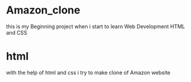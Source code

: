 # Amazon_clone
this is my Beginning project when i start to learn Web Development  HTML and CSS 



#  html
with the help of html and css i try to make clone of Amazon website 